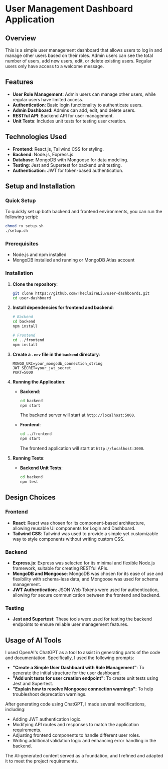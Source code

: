 # User Management Dashboard Application

## Overview

This is a simple user management dashboard that allows users to log in and manage other users based on their roles. Admin users can see the total number of users, add new users, edit, or delete existing users. Regular users only have access to a welcome message.

## Features

- **User Role Management**: Admin users can manage other users, while regular users have limited access.
- **Authentication**: Basic login functionality to authenticate users.
- **Admin Dashboard**: Admins can add, edit, and delete users.
- **RESTful API**: Backend API for user management.
- **Unit Tests**: Includes unit tests for testing user creation.

## Technologies Used

- **Frontend**: React.js, Tailwind CSS for styling.
- **Backend**: Node.js, Express.js.
- **Database**: MongoDB with Mongoose for data modeling.
- **Testing**: Jest and Supertest for backend unit testing.
- **Authentication**: JWT for token-based authentication.

## Setup and Installation
### Quick Setup

To quickly set up both backend and frontend environments, you can run the following script:

```bash
chmod +x setup.sh
./setup.sh
```


### Prerequisites

- Node.js and npm installed
- MongoDB installed and running or MongoDB Atlas account

### Installation

1. **Clone the repository**:

   ```bash
   git clone https://github.com/TheClaireLiu/user-dashboard1.git
   cd user-dashboard
   ```

2. **Install dependencies for frontend and backend**:

   ```bash
   # Backend
   cd backend
   npm install

   # Frontend
   cd ../frontend
   npm install
   ```

3. **Create a `.env` file in the `backend` directory**:

   ```env
   MONGO_URI=your_mongodb_connection_string
   JWT_SECRET=your_jwt_secret
   PORT=5000
   ```

4. **Running the Application**:

    - **Backend**:

      ```bash
      cd backend
      npm start
      ```

      The backend server will start at `http://localhost:5000`.

    - **Frontend**:

      ```bash
      cd ../frontend
      npm start
      ```

      The frontend application will start at `http://localhost:3000`.

5. **Running Tests**:

    - **Backend Unit Tests**:

      ```bash
      cd backend
      npm test
      ```

## Design Choices

### Frontend

- **React**: React was chosen for its component-based architecture, allowing reusable UI components for Login and Dashboard.
- **Tailwind CSS**: Tailwind was used to provide a simple yet customizable way to style components without writing custom CSS.

### Backend

- **Express.js**: Express was selected for its minimal and flexible Node.js framework, suitable for creating RESTful APIs.
- **MongoDB and Mongoose**: MongoDB was chosen for its ease of use and flexibility with schema-less data, and Mongoose was used for schema management.
- **JWT Authentication**: JSON Web Tokens were used for authentication, allowing for secure communication between the frontend and backend.

### Testing

- **Jest and Supertest**: These tools were used for testing the backend endpoints to ensure reliable user management features.

## Usage of AI Tools

I used OpenAI's ChatGPT as a tool to assist in generating parts of the code and documentation. Specifically, I used the following prompts:

- **"Create a Simple User Dashboard with Role Management"**: To generate the initial structure for the user dashboard.
- **"Add unit tests for user creation endpoint"**: To create unit tests using Jest and Supertest.
- **"Explain how to resolve Mongoose connection warnings"**: To help troubleshoot deprecation warnings.

After generating code using ChatGPT, I made several modifications, including:

- Adding JWT authentication logic.
- Modifying API routes and responses to match the application requirements.
- Adjusting frontend components to handle different user roles.
- Writing additional validation logic and enhancing error handling in the backend.

The AI-generated content served as a foundation, and I refined and adapted it to meet the project requirements.

